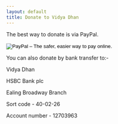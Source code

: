 ```yaml
---
layout: default
title: Donate to Vidya Dhan
---
```


<p>The best way to donate is via PayPal.</p>


<form action="https://www.paypal.com/cgi-bin/webscr" method="post" target="_top" class="payPalForm">
	<input type="hidden" name="cmd" value="_s-xclick">
	<input type="hidden" name="hosted_button_id" value="9AA7WLFJX5PSC">
	<input type="image" src="https://www.paypalobjects.com/en_US/GB/i/btn/btn_donateCC_LG.gif" border="0" name="submit" alt="PayPal – The safer, easier way to pay online.">
	<img alt="" border="0" src="https://www.paypalobjects.com/en_GB/i/scr/pixel.gif" width="1" height="1">
</form>


You can also donate by bank transfer to:-
<p>Vidya Dhan</p>
<p>HSBC Bank plc</p>
<p>Ealing Broadway Branch</p>
<p>Sort code - 40-02-26</p>
<p>Account number - 12703963</p>

